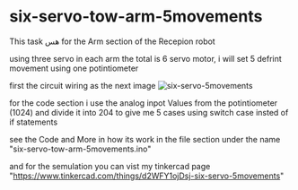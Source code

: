 # six-servo-tow-arm-5movements

This task هس for the Arm section of the Recepion robot

using three servo in each arm the total is 6 servo motor, i will set 5 defrint movement using one potintiometer 

first the circuit wiring as the next image 
![six-servo-5movements](https://user-images.githubusercontent.com/86025722/129654098-00591902-a40e-4857-9aff-508a48c06939.png)

for the code section i use the analog inpot Values from the potintiometer (1024) and divide it into 204 to give me 5 cases using switch case insted of if statements

see the Code and More in how its work in the file section under the name "six-servo-tow-arm-5movements.ino"

and for the semulation you can vist my tinkercad page "https://www.tinkercad.com/things/d2WFY1ojDsj-six-servo-5movements"

